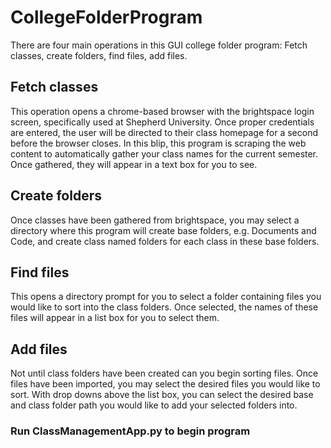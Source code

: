 # CollegeFolderProgram
There are four main operations in this GUI college folder program: Fetch classes, create folders, find files, add files.

## Fetch classes
This operation opens a chrome-based browser with the brightspace login screen, specifically used at Shepherd University. Once proper credentials are entered, the user will be directed to their class homepage for a second before the browser closes. In this blip, this program is scraping the web content to automatically gather your class names for the current semester. Once gathered, they will appear in a text box for you to see.

## Create folders
Once classes have been gathered from brightspace, you may select a directory where this program will create base folders, e.g. Documents and Code, and create class named folders for each class in these base folders.

## Find files 
This opens a directory prompt for you to select a folder containing files you would like to sort into the class folders. Once selected, the names of these files will appear in a list box for you to select them.

## Add files
Not until class folders have been created can you begin sorting files. Once files have been imported, you may select the desired files you would like to sort. With drop downs above the list box, you can select the desired base and class folder path you would like to add your selected folders into.

### Run ClassManagementApp.py to begin program

